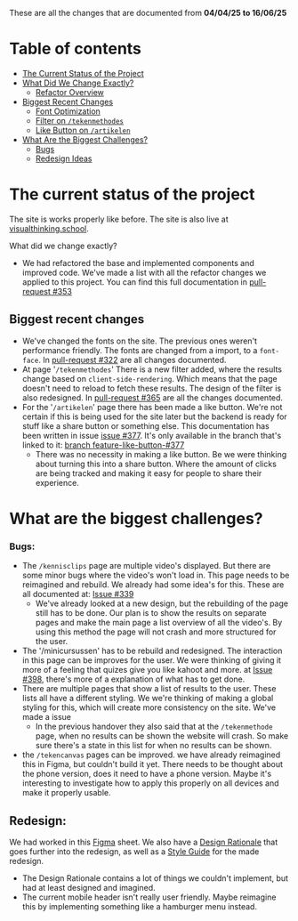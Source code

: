 These are all the changes that are documented from **04/04/25 to 16/06/25**

# Table of contents

-  [The Current Status of the Project](#the-current-status-of-the-project)
-  [What Did We Change Exactly?](#what-did-we-change-exactly)
   - [Refactor Overview](#refactor-overview)
-  [Biggest Recent Changes](#biggest-recent-changes)
   - [Font Optimization](#font-optimization)
   - [Filter on `/tekenmethodes`](#filter-on-tekenmethodes)
   - [Like Button on `/artikelen`](#like-button-on-artikelen)
-  [What Are the Biggest Challenges?](#what-are-the-biggest-challenges)
   - [Bugs](#bugs)
   - [Redesign Ideas](#redesign)

# The current status of the project
The site is works properly like before. The site is also live at [visualthinking.school](https://visualthinking.school).

What did we change exactly?
- We had refactored the base and implemented components and improved code. We've made a list with all the refactor changes we applied to this project. You can find this full documentation in [pull-request #353](https://github.com/fdnd-agency/visual-thinking/pull/353)
## ​Biggest recent changes
- We've changed the fonts on the site. The previous ones weren't performance friendly. The fonts are changed from a import, to a `font-face`. In [pull-request #322](https://github.com/fdnd-agency/visual-thinking/pull/429) are all changes documented.
- At page '`/tekenmethodes`' There is a new filter added, where the results change based on `client-side-rendering`. Which means that the page doesn't need to reload to fetch these results. The design of the filter is also redesigned. In [pull-request #365](https://github.com/fdnd-agency/visual-thinking/pull/405) are all the changes documented.
- For the '`/artikelen`' page there has been made a like button. We're not certain if this is being used for the site later but the backend is ready for stuff like a share button or something else. This documentation has been written in issue [issue #377](https://github.com/orgs/fdnd-agency/projects/7/views/13?filterQuery=-label%3ABacklog+-repo%3ARobin1224%2Fvisual-thinking+like&pane=issue&itemId=109618841&issue=fdnd-agency%7Cvisual-thinking%7C377). It's only available in the branch that's linked to it: [branch feature-like-button-#377](https://github.com/fdnd-agency/visual-thinking/tree/feature-like-button-%23377)
	- There was no necessity in making a like button. Be we were thinking about turning this into a share button. Where the amount of clicks are being tracked and making it easy for people to share their experience.  
# ​What are the biggest challenges?
### Bugs:
- The `/kennisclips` page are multiple video's displayed. But there are some minor bugs where the video's won't load in. This page needs to be reimagined and rebuild. We already had some idea's for this. These are all documented at: [Issue #339](https://github.com/fdnd-agency/visual-thinking/issues/339)
	- We've already looked at a new design, but the rebuilding of the page still has to be done. Our plan is to show the results on separate pages and make the main page a list overview of all the video's. By using this method the page will not crash and more structured for the user.  
- The '/minicursussen' has to be rebuild and redesigned. The interaction in this page can be improves for the user. We were thinking of giving it more of a feeling that quizes give you like kahoot and more. at [Issue #398](https://github.com/fdnd-agency/visual-thinking/issues/398), there's more of a explanation of what has to get done.
- There are multiple pages that show a list of results to the user. These lists all have a different styling. We we're thinking of making a global styling for this, which will create more consistency on the site. We've made a issue 
	- In the previous handover they also said that at the `/tekenmethode` page, when no results can be shown the website will crash. So make sure there's a state in this list for when no results can be shown. 
- the `/tekencanvas` pages can be improved. we have already reimagined this in Figma, but couldn't build it yet. There needs to be thought about the phone version, does it need to have a phone version. Maybe it's interesting to investigate how to apply this properly on all devices and make it properly usable.
## Redesign: 
We had worked in this [Figma](https://www.figma.com/design/IA8kp0MG1STYNqoFDIbuVj/Visual-Thinking---Page-Ideas?node-id=649-499&t=wY3WyjIDhP0Ge63j-1) sheet. We also have a [Design Rationale](https://icthva-my.sharepoint.com/:b:/g/personal/sander_wacanno_hva_nl/Ef2rkvCIGKpBjr-FCgYBK8UBjDYKmP2wTOd4Hy9396t30Q?e=BOZxEX) that goes further into the redesign, as well as a [Style Guide](https://icthva-my.sharepoint.com/:b:/g/personal/sander_wacanno_hva_nl/EcKTUV98Z5lNtFrPVNYlxvQBCtV5ecOxv8jxyptQBsu8tw?e=0zKNa3) for the made redesign. 
- The Design Rationale contains a lot of things we couldn't implement, but had at least designed and imagined.
- The current mobile header isn't really user friendly. Maybe reimagine this by implementing something like a hamburger menu instead.

